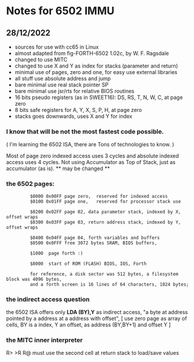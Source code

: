 # Notes for 6502 IMMU


## 28/12/2022
 
 - sources for use with cc65 in Linux
 - almost adapted from fig-FORTH-6502 1.02c, by W. F. Ragsdale
 - changed to use MITC
 - changed to use X and Y as index for stacks (parameter and return)
 - minimal use of pages, zero and one, for easy use external libraries
 - all stuff use absolute address and jump 
 - bare minimal use real stack pointer SP 
 - bare minimal use jsr/rts for relative BIOS routines
 - 16 bits pseudo registers (as in SWEET16): DS, RS, T, N, W, C, at page zero
 - 8 bits safe registers for A, Y, X, S, P, H, at page zero
 - stacks goes downwards, uses X and Y for index
 
 ### I know that will be not the most fastest code possible.  
 
 ( I'm learning the 6502 ISA, there are Tons of technologies to know. )
 
 Most of page zero indexed access uses 3 cycles and absolute indexed access uses 4 cycles.
 Not using Accumulator as Top of Stack, just as accumulator (as is). ** may be changed **
 
 ### the 6502 pages:
 
             $0000 0x00FF page zero,  reserved for indexed access
             $0100 0x01FF page one,   reserved for processor stack use
             
             $0200 0x02FF page 02, data parameter stack, indexed by X, offset wraps
             $0300 0x03FF page 03, return address stack, indexed by Y, offset wraps
             
             $0400 0x04FF page 04, forth variables and buffers 
             $0500 0x0FFF free 3072 bytes SRAM, BIOS buffers, 
             
             $1000  page forth :)
             
             $8000  start of ROM (FLASH) BIOS, IOS, Forth
             
             for reference, a disk sector was 512 bytes, a filesystem block was 4096 bytes, 
             and a forth screen is 16 lines of 64 characters, 1024 bytes;
             
 ### the indirect access question

   the 6502 ISA offers only **LDA (BY),Y** as indirect access, "a byte at address pointed by a address at a address with offset",
   [ use zero page as array of cells, BY is a index, Y an offset, as address (BY,BY+1) and offset Y ] 

 ### the MITC inner interpreter

   R> >R R@ must use the second cell at return stack to load/save values
 
 
